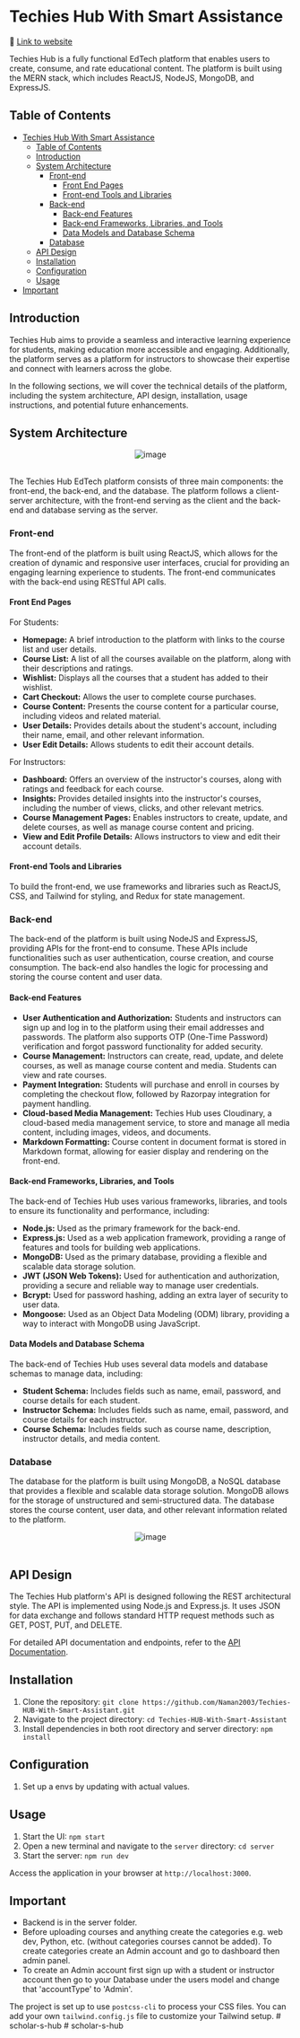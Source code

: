 # Techies Hub With Smart Assistance
:rocket: [Link to website](https://techies-hub.vercel.app/)

Techies Hub is a fully functional EdTech platform that enables users to create, consume, and rate educational content. The platform is built using the MERN stack, which includes ReactJS, NodeJS, MongoDB, and ExpressJS.

## Table of Contents

- [Techies Hub With Smart Assistance](#techies-hub-with-smart-assistance)
  - [Table of Contents](#table-of-contents)
  - [Introduction](#introduction)
  - [System Architecture](#system-architecture)
    - [Front-end](#front-end)
      - [Front End Pages](#front-end-pages)
      - [Front-end Tools and Libraries](#front-end-tools-and-libraries)
    - [Back-end](#back-end)
      - [Back-end Features](#back-end-features)
      - [Back-end Frameworks, Libraries, and Tools](#back-end-frameworks-libraries-and-tools)
      - [Data Models and Database Schema](#data-models-and-database-schema)
    - [Database](#database)
  - [API Design](#api-design)
  - [Installation](#installation)
  - [Configuration](#configuration)
  - [Usage](#usage)
- [Important](#important)


## Introduction

Techies Hub aims to provide a seamless and interactive learning experience for students, making education more accessible and engaging. Additionally, the platform serves as a platform for instructors to showcase their expertise and connect with learners across the globe.

In the following sections, we will cover the technical details of the platform, including the system architecture, API design, installation, usage instructions, and potential future enhancements.

## System Architecture
<div align="center">
  <img src="https://github.com/user-attachments/assets/c5b69963-a970-45f3-a16d-bc68e206c02e" alt="image">
</div>
<br/>

The Techies Hub EdTech platform consists of three main components: the front-end, the back-end, and the database. The platform follows a client-server architecture, with the front-end serving as the client and the back-end and database serving as the server.

### Front-end

The front-end of the platform is built using ReactJS, which allows for the creation of dynamic and responsive user interfaces, crucial for providing an engaging learning experience to students. The front-end communicates with the back-end using RESTful API calls.

#### Front End Pages

For Students:

- **Homepage:** A brief introduction to the platform with links to the course list and user details.
- **Course List:** A list of all the courses available on the platform, along with their descriptions and ratings.
- **Wishlist:** Displays all the courses that a student has added to their wishlist.
- **Cart Checkout:** Allows the user to complete course purchases.
- **Course Content:** Presents the course content for a particular course, including videos and related material.
- **User Details:** Provides details about the student's account, including their name, email, and other relevant information.
- **User Edit Details:** Allows students to edit their account details.

For Instructors:

- **Dashboard:** Offers an overview of the instructor's courses, along with ratings and feedback for each course.
- **Insights:** Provides detailed insights into the instructor's courses, including the number of views, clicks, and other relevant metrics.
- **Course Management Pages:** Enables instructors to create, update, and delete courses, as well as manage course content and pricing.
- **View and Edit Profile Details:** Allows instructors to view and edit their account details.

#### Front-end Tools and Libraries

To build the front-end, we use frameworks and libraries such as ReactJS, CSS, and Tailwind for styling, and Redux for state management.

### Back-end

The back-end of the platform is built using NodeJS and ExpressJS, providing APIs for the front-end to consume. These APIs include functionalities such as user authentication, course creation, and course consumption. The back-end also handles the logic for processing and storing the course content and user data.

#### Back-end Features

- **User Authentication and Authorization:** Students and instructors can sign up and log in to the platform using their email addresses and passwords. The platform also supports OTP (One-Time Password) verification and forgot password functionality for added security.
- **Course Management:** Instructors can create, read, update, and delete courses, as well as manage course content and media. Students can view and rate courses.
- **Payment Integration:** Students will purchase and enroll in courses by completing the checkout flow, followed by Razorpay integration for payment handling.
- **Cloud-based Media Management:** Techies Hub uses Cloudinary, a cloud-based media management service, to store and manage all media content, including images, videos, and documents.
- **Markdown Formatting:** Course content in document format is stored in Markdown format, allowing for easier display and rendering on the front-end.

#### Back-end Frameworks, Libraries, and Tools

The back-end of Techies Hub uses various frameworks, libraries, and tools to ensure its functionality and performance, including:

- **Node.js:** Used as the primary framework for the back-end.
- **Express.js:** Used as a web application framework, providing a range of features and tools for building web applications.
- **MongoDB:** Used as the primary database, providing a flexible and scalable data storage solution.
- **JWT (JSON Web Tokens):** Used for authentication and authorization, providing a secure and reliable way to manage user credentials.
- **Bcrypt:** Used for password hashing, adding an extra layer of security to user data.
- **Mongoose:** Used as an Object Data Modeling (ODM) library, providing a way to interact with MongoDB using JavaScript.

#### Data Models and Database Schema

The back-end of Techies Hub uses several data models and database schemas to manage data, including:

- **Student Schema:** Includes fields such as name, email, password, and course details for each student.
- **Instructor Schema:** Includes fields such as name, email, password, and course details for each instructor.
- **Course Schema:** Includes fields such as course name, description, instructor details, and media content.

### Database

The database for the platform is built using MongoDB, a NoSQL database that provides a flexible and scalable data storage solution. MongoDB allows for the storage of unstructured and semi-structured data. The database stores the course content, user data, and other relevant information related to the platform.

<div align="center">
  <img src="https://github.com/user-attachments/assets/a254fe29-b3c4-4b6e-9342-cfb3bc8225b6" alt="image">
</div>
<br/>

## API Design

The Techies Hub platform's API is designed following the REST architectural style. The API is implemented using Node.js and Express.js. It uses JSON for data exchange and follows standard HTTP request methods such as GET, POST, PUT, and DELETE.

For detailed API documentation and endpoints, refer to the [API Documentation](/api-docs).

## Installation

1. Clone the repository: `git clone https://github.com/Naman2003/Techies-HUB-With-Smart-Assistant.git`
2. Navigate to the project directory: `cd Techies-HUB-With-Smart-Assistant`
3. Install dependencies in both root directory and server directory: `npm install`

## Configuration

1. Set up a envs by updating with actual values.

## Usage

1. Start the UI: `npm start`
2. Open a new terminal and navigate to the `server` directory: `cd server`
3. Start the server: `npm run dev`

Access the application in your browser at `http://localhost:3000`.


## Important
* Backend is in the server folder.
* Before uploading courses and anything create the categories e.g. web dev, Python, etc. (without categories courses cannot be added). To create categories create an Admin account and go to dashboard then admin panel.
* To create an Admin account first sign up with a student or instructor account then go to your Database under the users model and change that 'accountType' to 'Admin'.


The project is set up to use `postcss-cli` to process your CSS files. You can add your own `tailwind.config.js` file to customize your Tailwind setup.
#   s c h o l a r - s - h u b  
 #   s c h o l a r - s - h u b  
 